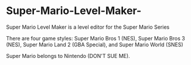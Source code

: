 # Super-Mario-Level-Maker-
Super Mario Level Maker is a level editor for the Super Mario Series

There are four game styles: Super Mario Bros 1 (NES), Super Mario Bros 3 (NES), Super Mario Land 2 (GBA Special), and Super Mario World (SNES)

Super Mario belongs to Nintendo (DON'T SUE ME).
